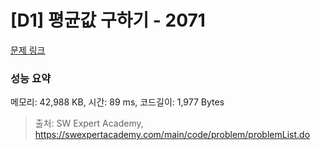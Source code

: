 # [D1] 평균값 구하기 - 2071 

[문제 링크](https://swexpertacademy.com/main/code/problem/problemDetail.do?contestProbId=AV5QRnJqA5cDFAUq) 

### 성능 요약

메모리: 42,988 KB, 시간: 89 ms, 코드길이: 1,977 Bytes



> 출처: SW Expert Academy, https://swexpertacademy.com/main/code/problem/problemList.do